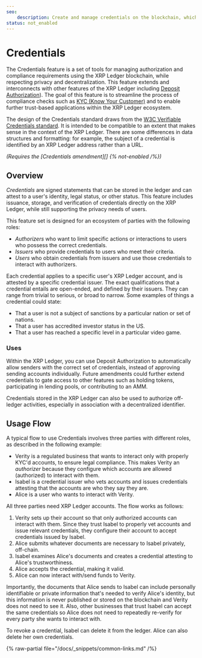 ```yaml
---
seo:
    description: Create and manage credentials on the blockchain, which can provide authorization for payments or other features, while respecting privacy and decentralization.
status: not_enabled
---
```

# Credentials

The Credentials feature is a set of tools for managing authorization and compliance requirements using the XRP Ledger blockchain, while respecting privacy and decentralization. This feature extends and interconnects with other features of the XRP Ledger including [Deposit Authorization](../../concepts/accounts/depositauth.md)). The goal of this feature is to streamline the process of compliance checks such as [KYC (Know Your Customer)](https://en.wikipedia.org/wiki/Know_your_customer) and to enable further trust-based applications within the XRP Ledger ecosystem.

The design of the Credentials standard draws from the [W3C Verifiable Credentials standard](https://www.w3.org/TR/vc-data-model-2.0/). It is intended to be compatible to an extent that makes sense in the context of the XRP Ledger. There are some differences in data structures and formatting: for example, the subject of a credential is identified by an XRP Ledger address rather than a URL.

_(Requires the [Credentials amendment][] {% not-enabled /%})_

## Overview

_Credentials_ are signed statements that can be stored in the ledger and can attest to a user's identity, legal status, or other status. This feature includes issuance, storage, and verification of credentials directly on the XRP Ledger, while still supporting the privacy needs of users.

This feature set is designed for an ecosystem of parties with the following roles:

- _Authorizers_ who want to limit specific actions or interactions to users who possess the correct credentials.
- _Issuers_ who provide credentials to users who meet their criteria.
- _Users_ who obtain credentials from issuers and use those credentials to interact with authorizers.

Each credential applies to a specific user's XRP Ledger account, and is attested by a specific credential issuer. The exact qualifications that a credential entails are open-ended, and defined by their issuers. They can range from trivial to serious, or broad to narrow. Some examples of things a credential could state:

- That a user is not a subject of sanctions by a particular nation or set of nations.
- That a user has accredited investor status in the US.
- That a user has reached a specific level in a particular video game.

### Uses

Within the XRP Ledger, you can use Deposit Authorization to automatically allow senders with the correct set of credentials, instead of approving sending accounts individually. Future amendments could further extend credentials to gate access to other features such as holding tokens, participating in lending pools, or contributing to an AMM.

Credentials stored in the XRP Ledger can also be used to authorize off-ledger activities, especially in association with a decentralized identifier.

## Usage Flow

A typical flow to use Credentials involves three parties with different roles, as described in the following example:

* Verity is a regulated business that wants to interact only with properly KYC'd accounts, to ensure legal compliance. This makes Verity an _authorizer_ because they configure which accounts are allowed (authorized) to interact with them.
* Isabel is a credential issuer who vets accounts and issues credentials attesting that the accounts are who they say they are.
* Alice is a user who wants to interact with Verity.

All three parties need XRP Ledger accounts. The flow works as follows:

1. Verity sets up their account so that only authorized accounts can interact with them. Since they trust Isabel to properly vet accounts and issue relevant credentials, they configure their account to accept credentials issued by Isabel.
2. Alice submits whatever documents are necessary to Isabel privately, off-chain.
3. Isabel examines Alice's documents and creates a credential attesting to Alice's trustworthiness.
4. Alice accepts the credential, making it valid.
5. Alice can now interact with/send funds to Verity.

Importantly, the documents that Alice sends to Isabel can include personally identifiable or private information that's needed to verify Alice's identity, but this information is never published or stored on the blockchain and Verity does not need to see it. Also, other businesses that trust Isabel can accept the same credentials so Alice does not need to repeatedly re-verify for every party she wants to interact with.

To revoke a credential, Isabel can delete it from the ledger. Alice can also delete her own credentials.

{% raw-partial file="/docs/_snippets/common-links.md" /%}
